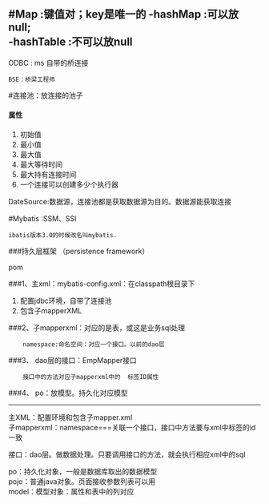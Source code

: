 #Map  :键值对；key是唯一的
-hashMap :可以放null;  
-hashTable :不可以放null
-



ODBC  : ms 自带的桥连接  

	BSE：桥梁工程师


#连接池：放连接的池子  
#### 属性
1. 初始值
2. 最小值
3. 最大值
4. 最大等待时间
5. 最大持有连接时间
6. 一个连接可以创建多少个执行器


DateSource:数据源，连接池都是获取数据源为目的。数据源能获取连接  


#Mybatis :SSM、SSI

	ibatis版本3.0的时候改名叫mybatis.

###持久层框架 （persistence  framework）


pom



###1、主xml：mybatis-config.xml：在classpath根目录下
1. 配置jdbc环境，自带了连接池
2. 包含子mapperXML

###2、子mapperxml：对应的是表，或这是业务sql处理

		namespace:命名空间：对应一个接口。以前的dao层

###3、 dao层的接口：EmpMapper接口

		接口中的方法对应子mapperxml中的  标签ID属性

###4、 po：放模型。持久化对应模型

-------------
主XML：配置环境和包含子mapper.xml  
子mapperxml：namespace===关联一个接口，接口中方法要与xml中标签的id一致  

接口：dao层。做数据处理。只要调用接口的方法，就会执行相应xml中的sql   

po：持久化对象，一般是数据库取出的数据模型  
pojo：普通java对象。页面接收参数列表可以用    
model：模型对象：属性和表中的列对应

